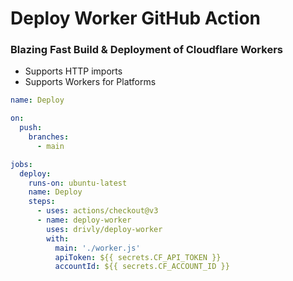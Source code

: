 # Deploy Worker GitHub Action

### Blazing Fast Build & Deployment of Cloudflare Workers 
- Supports HTTP imports
- Supports Workers for Platforms 

```yaml
name: Deploy

on:
  push:
    branches:
      - main

jobs:
  deploy:
    runs-on: ubuntu-latest
    name: Deploy
    steps:
      - uses: actions/checkout@v3
      - name: deploy-worker
        uses: drivly/deploy-worker
        with:
          main: './worker.js'
          apiToken: ${{ secrets.CF_API_TOKEN }}
          accountId: ${{ secrets.CF_ACCOUNT_ID }}
```
